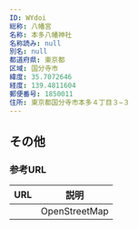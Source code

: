```yaml
---
ID: WYdoi
総称: 八幡宮
名称: 本多八幡神社
名称読み: null
別名: null
都道府県: 東京都
区域: 国分寺市
緯度: 35.7072646
経度: 139.4811604
郵便番号: 1850011
住所: 東京都国分寺市本多４丁目３−３
---
```


## その他

### 参考URL

| URL | 説明          |
| --- | ------------- |
|     | OpenStreetMap |
